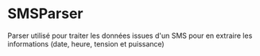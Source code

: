 # SMSParser
Parser utilisé pour traiter les données issues d'un SMS pour en extraire les informations (date, heure, tension et puissance)

